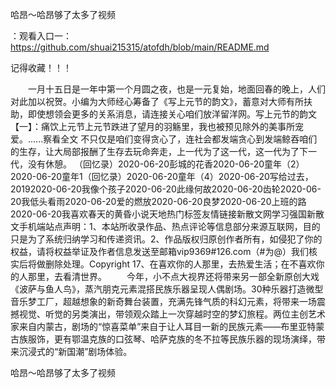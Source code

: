 哈昂～哈昂够了太多了视频

：观看入口一：https://github.com/shuai215315/atofdh/blob/main/README.md


记得收藏！！！



　　一月十五日是一年中第一个月圆之夜，也是一元复始，地面回春的晚上，人们对此加以祝贺。小编为大师经心筹备了《写上元节的韵文》，蓄意对大师有所扶助，即使想领会更多的关系消息，请连接关心咱们放洋留洋网。写上元节的韵文【一】：痛饮上元节上元节跌进了望月的羽觞里，我也被预见除外的美事所宠爱。......察看全文
不只仅是咱们变得贪心了，连社会都发端贪心到发端鲸吞咱们的生存，让大局部报酬了生存去玩命奔走，上一代为了这一代，这一代为了下一代，没有休憩。
（回忆录）2020-06-20彭城的花香2020-06-20童年（2）2020-06-20童年1（回忆录）2020-06-20童年（4）2020-06-20写给过去，20192020-06-20我像个孩子2020-06-20此缘何故2020-06-20齿轮2020-06-20我低头看雨2020-06-20爱的燃放2020-06-20良梦2020-06-20上班的路2020-06-20我喜欢春天的黄昏小说天地热门标签友情链接新散文网学习强国新散文手机端站点声明：1、本站所收录作品、热点评论等信息部分来源互联网，目的只是为了系统归纳学习和传递资讯。2、作品版权归原创作者所有，如侵犯了你的权益，请将权益举证及作者信息发送至邮箱vip9369#126.com（#为@）我们核实后将做删除处理。Copyright
	17、在喜欢你的人那里，去热爱生活；在不喜欢你的人那里，去看清世界。
　　今年，小不点大视界还将带来另一部全新原创大戏《波萨与鱼人鸟》，蒸汽朋克元素混搭民族乐器呈现人偶剧场。30种乐器打造微型音乐梦工厂，超越想象的新奇舞台装置，充满先锋气质的科幻元素，将带来一场震撼视觉、听觉的另类演出，带领观众踏上一次穿越时空的梦幻旅程。两位主创艺术家来自内蒙古，剧场的“惊喜菜单”来自于让人耳目一新的民族元素——布里亚特蒙古族服饰，更有鄂温克族的口弦琴、哈萨克族的冬不拉等民族乐器的现场演绎，带来沉浸式的“新国潮”剧场体验。







哈昂～哈昂够了太多了视频
